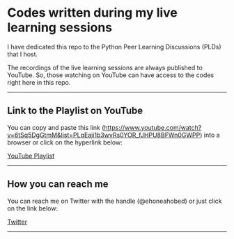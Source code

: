 # Codes written during my live learning sessions
I have dedicated this repo to the Python Peer Learning Discussions (PLDs) that I host. 

The recordings of the live learning sessions are always published to YouTube. So, those watching on YouTube can have access to the codes right here in this repo.
<hr>

## Link to the Playlist on YouTube
You can copy and paste this link (https://www.youtube.com/watch?v=6tSq5DgGtmM&list=PLqEaji1b3wvRs0YOR_fJHPU8BFWn0GWPP) into a browser or click on the hyperlink below:<br>

[YouTube Playlist](https://www.youtube.com/watch?v=6tSq5DgGtmM&list=PLqEaji1b3wvRs0YOR_fJHPU8BFWn0GWPP)
<hr>

## How you can reach me

You can reach me on Twitter with the handle (@ehoneahobed) or just click on the link below:

[Twitter](https://ehoneahobed.com/twitter)
<hr>